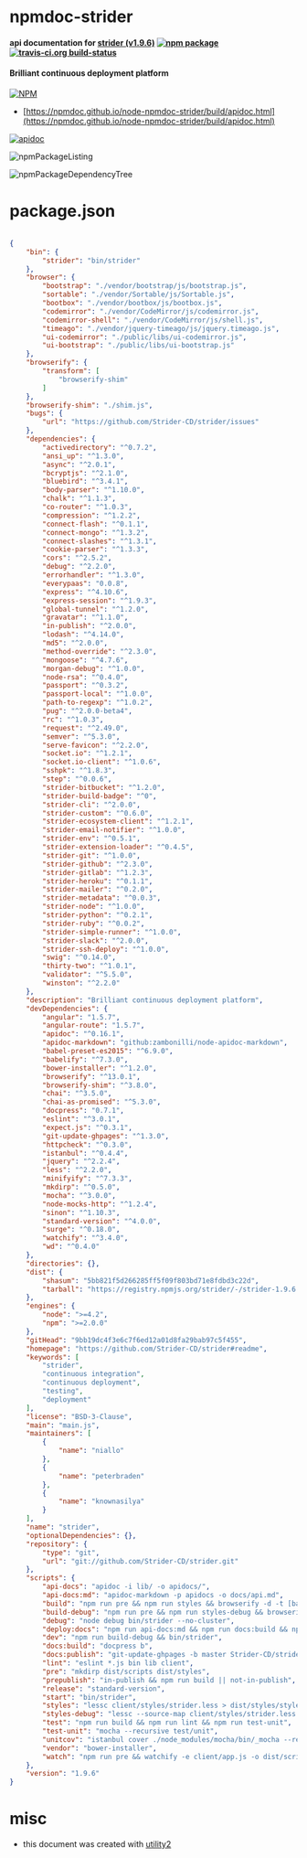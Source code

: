 # npmdoc-strider

#### api documentation for  [strider (v1.9.6)](https://github.com/Strider-CD/strider#readme)  [![npm package](https://img.shields.io/npm/v/npmdoc-strider.svg?style=flat-square)](https://www.npmjs.org/package/npmdoc-strider) [![travis-ci.org build-status](https://api.travis-ci.org/npmdoc/node-npmdoc-strider.svg)](https://travis-ci.org/npmdoc/node-npmdoc-strider)

#### Brilliant continuous deployment platform

[![NPM](https://nodei.co/npm/strider.png?downloads=true&downloadRank=true&stars=true)](https://www.npmjs.com/package/strider)

- [https://npmdoc.github.io/node-npmdoc-strider/build/apidoc.html](https://npmdoc.github.io/node-npmdoc-strider/build/apidoc.html)

[![apidoc](https://npmdoc.github.io/node-npmdoc-strider/build/screenCapture.buildCi.browser.%252Ftmp%252Fbuild%252Fapidoc.html.png)](https://npmdoc.github.io/node-npmdoc-strider/build/apidoc.html)

![npmPackageListing](https://npmdoc.github.io/node-npmdoc-strider/build/screenCapture.npmPackageListing.svg)

![npmPackageDependencyTree](https://npmdoc.github.io/node-npmdoc-strider/build/screenCapture.npmPackageDependencyTree.svg)



# package.json

```json

{
    "bin": {
        "strider": "bin/strider"
    },
    "browser": {
        "bootstrap": "./vendor/bootstrap/js/bootstrap.js",
        "sortable": "./vendor/Sortable/js/Sortable.js",
        "bootbox": "./vendor/bootbox/js/bootbox.js",
        "codemirror": "./vendor/CodeMirror/js/codemirror.js",
        "codemirror-shell": "./vendor/CodeMirror/js/shell.js",
        "timeago": "./vendor/jquery-timeago/js/jquery.timeago.js",
        "ui-codemirror": "./public/libs/ui-codemirror.js",
        "ui-bootstrap": "./public/libs/ui-bootstrap.js"
    },
    "browserify": {
        "transform": [
            "browserify-shim"
        ]
    },
    "browserify-shim": "./shim.js",
    "bugs": {
        "url": "https://github.com/Strider-CD/strider/issues"
    },
    "dependencies": {
        "activedirectory": "^0.7.2",
        "ansi_up": "^1.3.0",
        "async": "^2.0.1",
        "bcryptjs": "^2.1.0",
        "bluebird": "^3.4.1",
        "body-parser": "^1.10.0",
        "chalk": "^1.1.3",
        "co-router": "^1.0.3",
        "compression": "^1.2.2",
        "connect-flash": "^0.1.1",
        "connect-mongo": "^1.3.2",
        "connect-slashes": "^1.3.1",
        "cookie-parser": "^1.3.3",
        "cors": "^2.5.2",
        "debug": "^2.2.0",
        "errorhandler": "^1.3.0",
        "everypaas": "0.0.8",
        "express": "^4.10.6",
        "express-session": "^1.9.3",
        "global-tunnel": "^1.2.0",
        "gravatar": "^1.1.0",
        "in-publish": "^2.0.0",
        "lodash": "^4.14.0",
        "md5": "^2.0.0",
        "method-override": "^2.3.0",
        "mongoose": "^4.7.6",
        "morgan-debug": "^1.0.0",
        "node-rsa": "^0.4.0",
        "passport": "^0.3.2",
        "passport-local": "^1.0.0",
        "path-to-regexp": "^1.0.2",
        "pug": "^2.0.0-beta4",
        "rc": "^1.0.3",
        "request": "^2.49.0",
        "semver": "^5.3.0",
        "serve-favicon": "^2.2.0",
        "socket.io": "^1.2.1",
        "socket.io-client": "^1.0.6",
        "sshpk": "^1.8.3",
        "step": "^0.0.6",
        "strider-bitbucket": "^1.2.0",
        "strider-build-badge": "^0",
        "strider-cli": "^2.0.0",
        "strider-custom": "^0.6.0",
        "strider-ecosystem-client": "^1.2.1",
        "strider-email-notifier": "^1.0.0",
        "strider-env": "^0.5.1",
        "strider-extension-loader": "^0.4.5",
        "strider-git": "^1.0.0",
        "strider-github": "^2.3.0",
        "strider-gitlab": "^1.2.3",
        "strider-heroku": "^0.1.1",
        "strider-mailer": "^0.2.0",
        "strider-metadata": "^0.0.3",
        "strider-node": "^1.0.0",
        "strider-python": "^0.2.1",
        "strider-ruby": "^0.0.2",
        "strider-simple-runner": "^1.0.0",
        "strider-slack": "^2.0.0",
        "strider-ssh-deploy": "^1.0.0",
        "swig": "^0.14.0",
        "thirty-two": "^1.0.1",
        "validator": "^5.5.0",
        "winston": "^2.2.0"
    },
    "description": "Brilliant continuous deployment platform",
    "devDependencies": {
        "angular": "1.5.7",
        "angular-route": "1.5.7",
        "apidoc": "^0.16.1",
        "apidoc-markdown": "github:zambonilli/node-apidoc-markdown",
        "babel-preset-es2015": "^6.9.0",
        "babelify": "^7.3.0",
        "bower-installer": "^1.2.0",
        "browserify": "^13.0.1",
        "browserify-shim": "^3.8.0",
        "chai": "^3.5.0",
        "chai-as-promised": "^5.3.0",
        "docpress": "0.7.1",
        "eslint": "^3.0.1",
        "expect.js": "^0.3.1",
        "git-update-ghpages": "^1.3.0",
        "httpcheck": "^0.3.0",
        "istanbul": "^0.4.4",
        "jquery": "^2.2.4",
        "less": "^2.2.0",
        "minifyify": "^7.3.3",
        "mkdirp": "^0.5.0",
        "mocha": "^3.0.0",
        "node-mocks-http": "^1.2.4",
        "sinon": "^1.10.3",
        "standard-version": "^4.0.0",
        "surge": "^0.18.0",
        "watchify": "^3.4.0",
        "wd": "^0.4.0"
    },
    "directories": {},
    "dist": {
        "shasum": "5bb821f5d266285ff5f09f803bd71e8fdbd3c22d",
        "tarball": "https://registry.npmjs.org/strider/-/strider-1.9.6.tgz"
    },
    "engines": {
        "node": ">=4.2",
        "npm": ">=2.0.0"
    },
    "gitHead": "9bb19dc4f3e6c7f6ed12a01d8fa29bab97c5f455",
    "homepage": "https://github.com/Strider-CD/strider#readme",
    "keywords": [
        "strider",
        "continuous integration",
        "continuous deployment",
        "testing",
        "deployment"
    ],
    "license": "BSD-3-Clause",
    "main": "main.js",
    "maintainers": [
        {
            "name": "niallo"
        },
        {
            "name": "peterbraden"
        },
        {
            "name": "knownasilya"
        }
    ],
    "name": "strider",
    "optionalDependencies": {},
    "repository": {
        "type": "git",
        "url": "git://github.com/Strider-CD/strider.git"
    },
    "scripts": {
        "api-docs": "apidoc -i lib/ -o apidocs/",
        "api-docs:md": "apidoc-markdown -p apidocs -o docs/api.md",
        "build": "npm run pre && npm run styles && browserify -d -t [babelify --presets [ es2015 ] --only client] -p [minifyify --output dist/scripts/bundle.map] -e client/app.js -o dist/scripts/app.js",
        "build-debug": "npm run pre && npm run styles-debug && browserify -d -t [babelify --presets [ es2015 ] --only client] -e client/app.js -o dist/scripts/app.js",
        "debug": "node debug bin/strider --no-cluster",
        "deploy:docs": "npm run api-docs:md && npm run docs:build && npm run docs:publish",
        "dev": "npm run build-debug && bin/strider",
        "docs:build": "docpress b",
        "docs:publish": "git-update-ghpages -b master Strider-CD/strider-cd.github.com _docpress",
        "lint": "eslint *.js bin lib client",
        "pre": "mkdirp dist/scripts dist/styles",
        "prepublish": "in-publish && npm run build || not-in-publish",
        "release": "standard-version",
        "start": "bin/strider",
        "styles": "lessc client/styles/strider.less > dist/styles/styles.css",
        "styles-debug": "lessc --source-map client/styles/strider.less dist/styles/styles.css",
        "test": "npm run build && npm run lint && npm run test-unit",
        "test-unit": "mocha --recursive test/unit",
        "unitcov": "istanbul cover ./node_modules/mocha/bin/_mocha --recursive test/unit",
        "vendor": "bower-installer",
        "watch": "npm run pre && watchify -e client/app.js -o dist/scripts/app.js"
    },
    "version": "1.9.6"
}
```



# misc
- this document was created with [utility2](https://github.com/kaizhu256/node-utility2)
